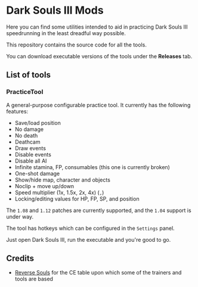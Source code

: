 # Dark Souls III Mods

Here you can find some utilities intended to aid in practicing Dark Souls III speedrunning in the least dreadful way possible.

This repository contains the source code for all the tools. 

You can download executable versions of the tools under the **Releases** tab.

## List of tools

### PracticeTool

A general-purpose configurable practice tool. It currently has the following features:

- Save/load position
- No damage
- No death
- Deathcam
- Draw events
- Disable events
- Disable all AI
- Infinite stamina, FP, consumables (this one is currently broken)
- One-shot damage
- Show/hide map, character and objects
- Noclip + move up/down
- Speed multiplier (1x, 1.5x, 2x, 4x) (`,`)
- Locking/editing values for HP, FP, SP, and position

The `1.08` and `1.12` patches are currently supported, and the `1.04` support is under way.

The tool has hotkeys which can be configured in the `Settings` panel.

Just open Dark Souls III, run the executable and you're good to go.

## Credits

- [Reverse Souls](https://github.com/igromanru/Dark-Souls-III-Cheat-Engine-Guide) for the CE table upon which some of the trainers and tools are based
